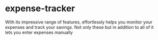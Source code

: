 # expense-tracker
With its impressive range of features, effortlessly helps you monitor your expenses and track your savings. Not only these but in addition to all of it  lets you enter expenses manually 

